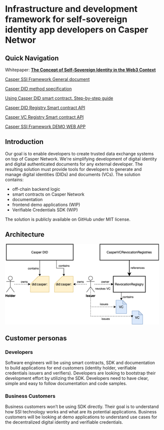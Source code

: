 # Infrastructure and development framework for self-sovereign identity app developers on Casper Networ

## Quick Navigation

Whitepaper: [**The Concept of Self-Sovereign Identity in the Web3 Context**](https://github.com/credentia-network/Docs/commit/23fec27926ecf96803a07fb28951ab08b4f48d61)

[Casper SSI Framework General document](readme/casper-ssi-framework/)

[Casper DID method specification](readme/casper-did-method-spec.md)

[Using Casper DID smart contract. Step-by-step guide](readme/smart-contract.md)

[Casper DID Registry Smart contract API](readme/API-DIDRegistry.md)

[Casper VC Registry Smart contract API](readme/API-VCRegistry.md)

[Casper SSI Framework DEMO WEB APP](readme/demo-web-app.md)

## Introduction

Our goal is to enable developers to create trusted data exchange systems on top of Casper Network. We're simplifying development of digital identity and digital authenticated documents for any external developer. The resulting solution must provide tools for developers to generate and manage digital identities (DIDs) and documents (VCs). The solution contains:

* off-chain backend logic
* smart contracts on Casper Network
* documentation
* frontend demo applications (WIP)
* Verifiable Credentials SDK (WIP)

The solution is publicly available on GitHub under MIT license.

## Architecture

![Project overview](images/image2.png)

## **Customer personas**

### **Developers**

Software engineers will be using smart contracts, SDK and documentation to build applications for end customers (identity holder, verifiable credentials issuers and verifiers). Developers are looking to bootstrap their development effort by utilizing the SDK. Developers need to have clear, simple and easy to follow documentation and code samples.

### **Business Customers**

Business customers won’t be using SDK directly. Their goal is to understand how SSI technology works and what are its potential applications. Business customers will be looking at demo applications to understand use cases for the decentralized digital identity and verifiable credentials.
